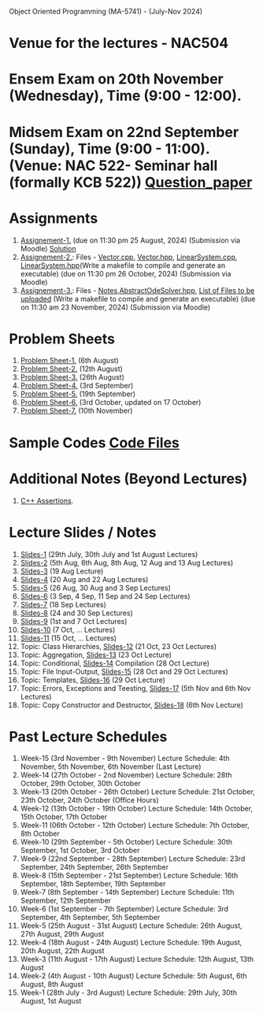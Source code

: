 Object Oriented Programming (MA-5741) - (July-Nov 2024)
# Venue for the lectures - NAC504

# Ensem Exam on 20th November (Wednesday), Time (9:00 - 12:00).

# Midsem Exam on 22nd September (Sunday), Time (9:00 - 11:00). (Venue: NAC 522- Seminar hall (formally KCB 522)) [Question_paper](OOP_August_2024/midterm.pdf)

# Assignments
1. [Assignement-1.](OOP_August_2024/assignement_1.pdf) (due on 11:30 pm 25 August, 2024) (Submission via Moodle) [Solution](ex_Codes/assngmnt-1_sol.cpp)
2. [Assignement-2.](OOP_August_2024/assignement_2.pdf): Files - [Vector.cpp](OOP_August_2024/Vector.cpp), [Vector.hpp](OOP_August_2024/Vector.hpp), [LinearSystem.cpp](OOP_August_2024/LinearSystem.cpp), [LinearSystem.hpp](OOP_August_2024/LinearSystem.hpp)(Write a makefile to compile and generate an executable) (due on 11:30 pm 26 October, 2024) (Submission via Moodle)
3. [Assignement-3.](OOP_August_2024/assignement_3.pdf): Files - [Notes](OOP_August_2024/abst_ode.pdf),[AbstractOdeSolver.hpp](OOP_August_2024/AbstractOdeSolver.hpp), [List of Files to be uploaded](OOP_August_2024/files_to_upload.pdf) (Write a makefile to compile and generate an executable) (due on 11:30 am 23 November, 2024) (Submission via Moodle) 

# Problem Sheets
1. [Problem Sheet-1.](OOP_August_2024/problem_sheet-1.pdf) (6th August)
2. [Problem Sheet-2.](OOP_August_2024/problem_sheet-2.pdf) (12th August)
3. [Problem Sheet-3.](OOP_August_2024/problem_sheet-3.pdf) (26th August)
4. [Problem Sheet-4.](OOP_August_2024/problem_sheet-4.pdf) (3rd September)
5. [Problem Sheet-5.](OOP_August_2024/problem_sheet-5.pdf) (19th September)
6. [Problem Sheet-6.](OOP_August_2024/problem_sheet-6.pdf) (3rd October, updated on 17 October)
7. [Problem Sheet-7.](OOP_August_2024/problem_sheet-7.pdf) (10th November)

# Sample Codes [Code Files](example-codes.md)

# Additional Notes (Beyond Lectures)
1. [C++ Assertions](OOP_August_2024/assertions.pdf). 
   
# Lecture Slides / Notes
1. [Slides-1](OOP_August_2024/Slides-1.pdf) (29th July, 30th July and 1st August Lectures)
2. [Slides-2](OOP_August_2024/Slides-2.pdf) (5th Aug, 6th Aug, 8th Aug, 12 Aug and 13 Aug Lectures)
3. [Slides-3](OOP_August_2024/Slides-3.pdf) (19 Aug Lecture)
4. [Slides-4](OOP_August_2024/Slides-4.pdf) (20 Aug and 22 Aug Lectures)
5. [Slides-5](OOP_August_2024/Slides-5.pdf) (26 Aug, 30 Aug and 3 Sep Lectures)
6. [Slides-6](OOP_August_2024/Slides-6.pdf) (3 Sep, 4 Sep, 11 Sep and 24 Sep Lectures)
7. [Slides-7](OOP_August_2024/Slides-7.pdf) (18 Sep Lectures)
8. [Slides-8](OOP_August_2024/Slides-8.pdf) (24 and 30 Sep Lectures)
9. [Slides-9](OOP_August_2024/Slides-9.pdf) (1st and 7 Oct Lectures)
10. [Slides-10](OOP_August_2024/Slides-10.pdf) (7 Oct, ... Lectures)
11. [Slides-11](OOP_August_2024/Slides-11.pdf) (15 Oct, ... Lectures)
12. Topic: Class Hierarchies, [Slides-12](OOP_August_2024/Slides-12.pdf) (21 Oct, 23 Oct Lectures)
13. Topic: Aggregation, [Slides-13](OOP_August_2024/Slides-13.pdf) (23 Oct Lecture)
14. Topic: Conditional, [Slides-14](OOP_August_2024/Slides-14.pdf) Compilation (28 Oct Lecture)
15. Topic: File Input-Output, [Slides-15](OOP_August_2024/Slides-15.pdf) (28 Oct and 29 Oct Lectures)
16. Topic: Templates, [Slides-16](OOP_August_2024/Slides-16.pdf) (29 Oct Lecture)
17. Topic: Errors, Exceptions and Teesting, [Slides-17](OOP_August_2024/errors-exceptions-testing.pdf) (5th Nov and 6th Nov Lectures)
18. Topic: Copy Constructor and Destructor, [Slides-18](OOP_August_2024/lecture_copy_constructor_avoid_shallow_copying.pdf) (6th Nov Lecture)



# Past Lecture Schedules

1. Week-15 (3rd November - 9th November) Lecture Schedule: 4th November, 5th November, 6th November (Last Lecture)
2. Week-14 (27th October - 2nd November) Lecture Schedule: 28th October, 29th October, 30th October
3. Week-13 (20th October - 26th October) Lecture Schedule: 21st October, 23th October, 24th October (Office Hours)
4. Week-12 (13th October - 19th October) Lecture Schedule: 14th October, 15th October, 17th October
5. Week-11 (06th October - 12th October) Lecture Schedule: 7th October, 8th October
6. Week-10 (29th September - 5th October) Lecture Schedule: 30th September, 1st October, 3rd October
7. Week-9 (22nd September - 28th September) Lecture Schedule: 23rd September, 24th September, 26th September
8. Week-8 (15th September - 21st September) Lecture Schedule: 16th September, 18th September, 19th September
9. Week-7 (8th September - 14th September) Lecture Schedule: 11th September, 12th September
10. Week-6 (1st September - 7th September) Lecture Schedule: 3rd September, 4th September, 5th September
11. Week-5 (25th August - 31st August) Lecture Schedule: 26th August, 27th August, 29th August
12. Week-4 (18th August - 24th August) Lecture Schedule: 19th August, 20th August, 22th August
13. Week-3 (11th August - 17th August) Lecture Schedule: 12th August, 13th August
14. Week-2 (4th August - 10th August) Lecture Schedule: 5th August, 6th August, 8th August
15. Week-1 (28th July - 3rd August) Lecture Schedule: 29th July, 30th August, 1st August
